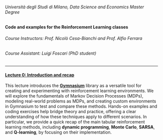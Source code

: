 ###### Università degli Studi di Milano, Data Science and Economics Master Degree

#### Code and examples for the Reinforcement Learning classes

###### Course Instructors: Prof. Nicolò Cesa-Bianchi and Prof. Alfio Ferrara

###### Course Assistant: Luigi Foscari (PhD student)

---

#### [Lecture 0: Introduction and recap](l00-introduction.ipynb)

This lecture introduces the **[Gymnasium](https://gymnasium.farama.org/)** library as a versatile tool for creating and experimenting with reinforcement learning environments. We will explore the fundamentals of Markov Decision Processes (MDPs), modeling real-world problems as MDPs, and creating custom environments in Gymnasium to test and compare these methods. Hands-on examples and coding exercises help bridge theory and practice, offering a clear understanding of how these techniques apply to different scenarios. In particular, we provide a quick recap of the main tabular reinforcement learning methods, including **dynamic programming**, **Monte Carlo**, **SARSA**, and **Q-learning**, by focusing on their implementation. 